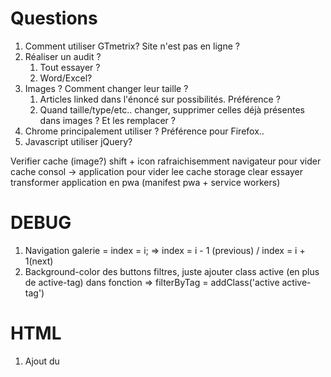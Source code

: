 # Questions

1. Comment utiliser GTmetrix? Site n'est pas en ligne ?
2. Réaliser un audit ?
   1. Tout essayer ?
   2. Word/Excel?
3. Images ? Comment changer leur taille ?
   1. Articles linked dans l'énoncé sur possibilités. Préférence ?
   2. Quand taille/type/etc.. changer, supprimer celles déjà présentes dans images ? Et les remplacer ?
4. Chrome principalement utiliser ? Préférence pour Firefox..
5. Javascript utiliser jQuery?

Verifier cache (image?)
shift + icon rafraichisemment navigateur pour vider cache
consol -> application pour vider lee cache
storage clear
essayer transformer application en pwa
(manifest pwa + service workers)

# DEBUG

1. Navigation galerie = index = i; => index = i - 1 (previous) / index = i + 1(next)
2. Background-color des buttons filtres, juste ajouter class active (en plus de active-tag) dans fonction => filterByTag = addClass('active active-tag')

# HTML

1. Ajout du <title> du document
2. Ajout de <header> et <nav>
3. Ajout de l'attribut for="" pour les label pour associé les inputs à leur label respectifs
4. meta description
5. Ajout de lang="fr"
6. Déplacement de <script> juste avant la fermeture de la balise body pour un gain de chargement de la page lors de louveture du site.
7. Ajout de <main>
8. Agencement des balises <Hn>
   Un seul <h1>
9. Ajout des meta tags :
   1. Meta Tags Open Graph (Facebook, LinkedIn)
   2. Meta Tags Twitter

# CSS

1. Ajouter du pointer sur buttons filter -> cursor: pointer
2. Suppréssion gallery non utilisé

# IMAGES

1. Images ont été redimenssionnées
2. Passage du format png/jpg en WebP, plus optimisé pour les sites web depuis plusieurs années. Meilleurs temps de chargement, moins de données et meilleure compression.
3. Ajout des attributs ALT
4. Ajout des attribut TITLE pour les personnes en difficultés
5. Ajout des propriétés WIDTH et HEIGHT dans le HTML
6. Ajout de l'attriibut loading: lazy sur les images, affichage dit paresseux
7. Utilisation de srcset pour les images du carrousel pour améliorer le responsive des images

Poids des images avant changement : 29.4 mo
Poids des images après changement : ----------
